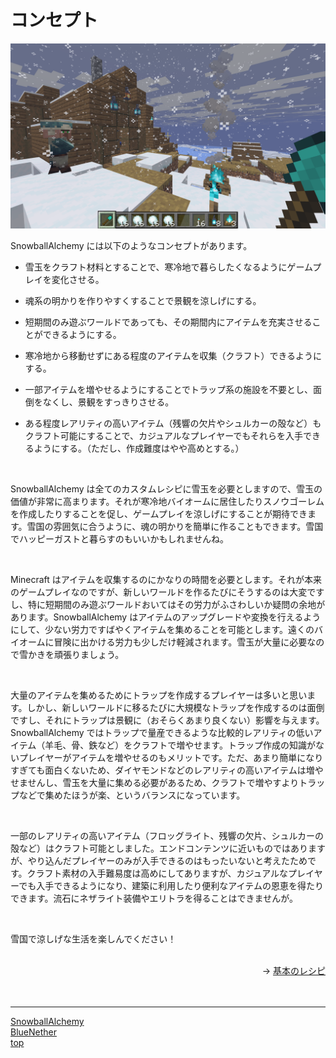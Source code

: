 # コンセプト

![SnowballAlchemy](./../images/concept.png)

SnowballAlchemy には以下のようなコンセプトがあります。

-   雪玉をクラフト材料とすることで、寒冷地で暮らしたくなるようにゲームプレイを変化させる。

-   魂系の明かりを作りやすくすることで景観を涼しげにする。

-   短期間のみ遊ぶワールドであっても、その期間内にアイテムを充実させることができるようにする。

-   寒冷地から移動せずにある程度のアイテムを収集（クラフト）できるようにする。

-   一部アイテムを増やせるようにすることでトラップ系の施設を不要とし、面倒をなくし、景観をすっきりさせる。

-   ある程度レアリティの高いアイテム（残響の欠片やシュルカーの殻など）もクラフト可能にすることで、カジュアルなプレイヤーでもそれらを入手できるようにする。（ただし、作成難度はやや高めとする。）

<br>

SnowballAlchemy は全てのカスタムレシピに雪玉を必要としますので、雪玉の価値が非常に高まります。それが寒冷地バイオームに居住したりスノウゴーレムを作成したりすることを促し、ゲームプレイを涼しげにすることが期待できます。雪国の雰囲気に合うように、魂の明かりを簡単に作ることもできます。雪国でハッピーガストと暮らすのもいいかもしれませんね。

<br>

Minecraft はアイテムを収集するのにかなりの時間を必要とします。それが本来のゲームプレイなのですが、新しいワールドを作るたびにそうするのは大変ですし、特に短期間のみ遊ぶワールドおいてはその労力がふさわしいか疑問の余地があります。SnowballAlchemy はアイテムのアップグレードや変換を行えるようにして、少ない労力ですばやくアイテムを集めることを可能とします。遠くのバイオームに冒険に出かける労力も少しだけ軽減されます。雪玉が大量に必要なので雪かきを頑張りましょう。

<br>

大量のアイテムを集めるためにトラップを作成するプレイヤーは多いと思います。しかし、新しいワールドに移るたびに大規模なトラップを作成するのは面倒ですし、それにトラップは景観に（おそらくあまり良くない）影響を与えます。SnowballAlchemy ではトラップで量産できるような比較的レアリティの低いアイテム（羊毛、骨、鉄など）をクラフトで増やせます。トラップ作成の知識がないプレイヤーがアイテムを増やせるのもメリットです。ただ、あまり簡単になりすぎても面白くないため、ダイヤモンドなどのレアリティの高いアイテムは増やせませんし、雪玉を大量に集める必要があるため、クラフトで増やすよりトラップなどで集めたほうが楽、というバランスになっています。

<br>

一部のレアリティの高いアイテム（フロッグライト、残響の欠片、シュルカーの殻など）はクラフト可能としました。エンドコンテンツに近いものではありますが、やり込んだプレイヤーのみが入手できるのはもったいないと考えたためです。クラフト素材の入手難易度は高めにしてありますが、カジュアルなプレイヤーでも入手できるようになり、建築に利用したり便利なアイテムの恩恵を得たりできます。流石にネザライト装備やエリトラを得ることはできませんが。

<br>

雪国で涼しげな生活を楽しんでください！

<br>

<div align="right">
→ <a href="./basic_recipe.md">基本のレシピ</a>
</div><br>

<br>

---

[SnowballAlchemy](./index.md) <br>
[BlueNether](./../blue_nether/index.md)<br>
[top](./../index.md)
